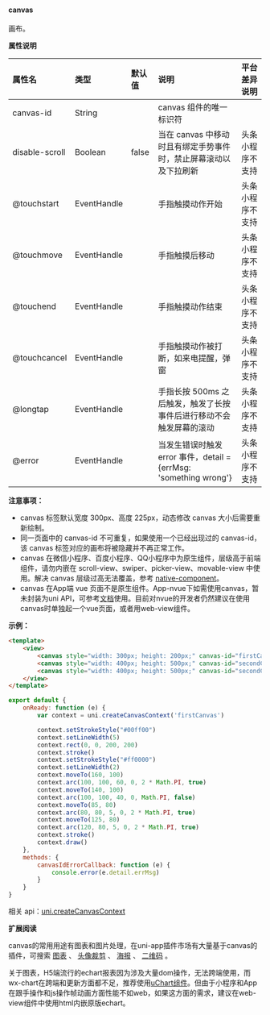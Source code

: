 #### canvas

画布。

**属性说明**

|属性名|类型|默认值|说明|平台差异说明|
|:-|:-|:-|:-|:-|
|canvas-id|String||canvas 组件的唯一标识符||
|disable-scroll|Boolean|false|当在 canvas 中移动时且有绑定手势事件时，禁止屏幕滚动以及下拉刷新|头条小程序不支持|
|@touchstart|EventHandle||手指触摸动作开始|头条小程序不支持|
|@touchmove|EventHandle||手指触摸后移动|头条小程序不支持|
|@touchend|EventHandle||手指触摸动作结束|头条小程序不支持|
|@touchcancel|EventHandle||手指触摸动作被打断，如来电提醒，弹窗|头条小程序不支持|
|@longtap|EventHandle||手指长按 500ms 之后触发，触发了长按事件后进行移动不会触发屏幕的滚动|头条小程序不支持|
|@error|EventHandle||当发生错误时触发 error 事件，detail = {errMsg: 'something wrong'}|头条小程序不支持|

**注意事项：**

* canvas 标签默认宽度 300px、高度 225px，动态修改 canvas 大小后需要重新绘制。
* 同一页面中的 canvas-id 不可重复，如果使用一个已经出现过的 canvas-id，该 canvas 标签对应的画布将被隐藏并不再正常工作。
* canvas 在微信小程序、百度小程序、QQ小程序中为原生组件，层级高于前端组件，请勿内嵌在 scroll-view、swiper、picker-view、movable-view 中使用。解决 canvas 层级过高无法覆盖，参考 [native-component](/component/native-component)。
* canvas 在App端 vue 页面不是原生组件。App-nvue下如需使用canvas，暂未封装为uni API，可参考[文档](https://github.com/dcloudio/NvueCanvasDemo)使用。目前对nvue的开发者仍然建议在使用canvas时单独起一个vue页面，或者用web-view组件。

**示例：**
 
```html
<template>
	<view>
		<canvas style="width: 300px; height: 200px;" canvas-id="firstCanvas"></canvas>
		<canvas style="width: 400px; height: 500px;" canvas-id="secondCanvas"></canvas>
		<canvas style="width: 400px; height: 500px;" canvas-id="secondCanvas" @error="canvasIdErrorCallback"></canvas>
	</view>
</template>
```
 
```javascript
export default {
	onReady: function (e) {
		var context = uni.createCanvasContext('firstCanvas')

		context.setStrokeStyle("#00ff00")
		context.setLineWidth(5)
		context.rect(0, 0, 200, 200)
		context.stroke()
		context.setStrokeStyle("#ff0000")
		context.setLineWidth(2)
		context.moveTo(160, 100)
		context.arc(100, 100, 60, 0, 2 * Math.PI, true)
		context.moveTo(140, 100)
		context.arc(100, 100, 40, 0, Math.PI, false)
		context.moveTo(85, 80)
		context.arc(80, 80, 5, 0, 2 * Math.PI, true)
		context.moveTo(125, 80)
		context.arc(120, 80, 5, 0, 2 * Math.PI, true)
		context.stroke()
		context.draw()
	},
	methods: {
		canvasIdErrorCallback: function (e) {
			console.error(e.detail.errMsg)
		}
	}
}
```
 
相关 api：[uni.createCanvasContext](api/canvas/createCanvasContext)

**扩展阅读**

canvas的常用用途有图表和图片处理，在uni-app插件市场有大量基于canvas的插件，可搜索 [图表](https://ext.dcloud.net.cn/search?q=图表) 、 [头像裁剪](https://ext.dcloud.net.cn/search?q=头像裁剪) 、 [海报](https://ext.dcloud.net.cn/search?q=海报) 、 [二维码](https://ext.dcloud.net.cn/search?q=%E4%BA%8C%E7%BB%B4%E7%A0%81) 。

关于图表，H5端流行的echart报表因为涉及大量dom操作，无法跨端使用，而wx-chart在跨端和更新方面都不足，推荐使用[uChart组件](https://ext.dcloud.net.cn/plugin?id=271)。但由于小程序和App在跟手操作和js操作帧动画方面性能不如web，如果这方面的需求，建议在web-view组件中使用html内嵌原版echart。
